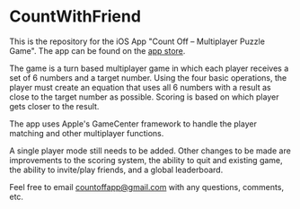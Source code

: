 # CountWithFriend

This is the repository for the iOS App "Count Off – Multiplayer Puzzle Game". The app can be found on the [app store](bit.ly/countoffapp).

The game is a turn based multiplayer game in which each player receives a set of 6 numbers and a target number. Using the four basic operations, the player must create an equation that uses all 6 numbers with a result as close to the target number as possible. Scoring is based on which player gets closer to the result. 

The app uses Apple's GameCenter framework to handle the player matching and other multiplayer functions.

A single player mode still needs to be added. Other changes to be made are improvements to the scoring system, the ability to quit and existing game, the ability to invite/play friends, and a global leaderboard.

Feel free to email countoffapp@gmail.com with any questions, comments, etc.
